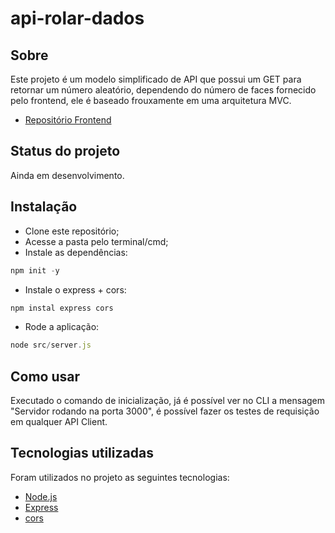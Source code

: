 # api-rolar-dados


## Sobre

Este projeto é um modelo simplificado de API que possui um GET para retornar um número aleatório, dependendo do número de faces fornecido pelo frontend, ele é baseado frouxamente em uma arquitetura MVC.

- [Repositório Frontend](https://github.com/jutdelu/front-rolar-dados)

## Status do projeto

Ainda em desenvolvimento.

## Instalação

- Clone este repositório;
- Acesse a pasta pelo terminal/cmd;
- Instale as dependências:
~~~javascript
npm init -y
~~~
- Instale o express + cors:
~~~javascript
npm instal express cors
~~~
- Rode a aplicação:
~~~javascript
node src/server.js
~~~

## Como usar
Executado o comando de inicialização, já é possível ver no CLI a mensagem "Servidor rodando na porta 3000", é possível fazer os testes de requisição em qualquer API Client.

## Tecnologias utilizadas
Foram utilizados no projeto as seguintes tecnologias:
- [Node.js](https://nodejs.org/en/)
- [Express](https://expressjs.com/pt-br/)
- [cors](https://www.npmjs.com/package/cors)
